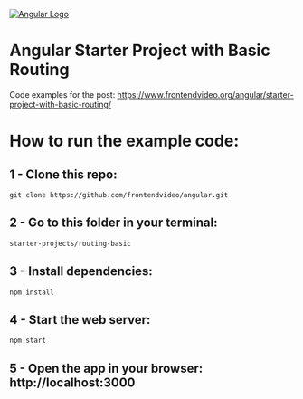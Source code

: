 [![Angular Logo](https://www.frontendvideo.org/wp-content/uploads/angular-logo-200-200x160.png)](https://www.frontendvideo.org/angular/starter-project-with-basic-routing/)

# Angular Starter Project with Basic Routing
Code examples for the post: https://www.frontendvideo.org/angular/starter-project-with-basic-routing/

# How to run the example code:

## 1 - Clone this repo:

```
git clone https://github.com/frontendvideo/angular.git
```
##  2 - Go to this folder in your terminal:

```
starter-projects/routing-basic
```

## 3 - Install dependencies:

```
npm install
```

## 4 - Start the web server:

```
npm start
```

## 5 - Open the app in your browser: **http://localhost:3000**




